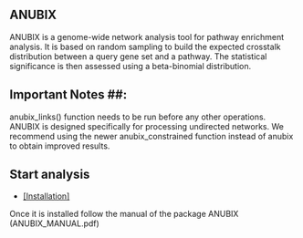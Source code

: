 ## ANUBIX ##
ANUBIX is a genome-wide network analysis tool for pathway enrichment analysis. It is based on random sampling to build the expected crosstalk distribution between a query gene set and a pathway. The statistical significance is then assessed using a beta-binomial distribution.

## Important Notes ##:
anubix_links() function needs to be run before any other operations.
ANUBIX is designed specifically for processing undirected networks.
We recommend using the newer anubix_constrained function instead of anubix to obtain improved results.

## Start analysis ##

* [[Installation]](https://bitbucket.org/sonnhammergroup/anubix/wiki/Instalation)

Once it is installed follow the manual of the package ANUBIX (ANUBIX_MANUAL.pdf)

